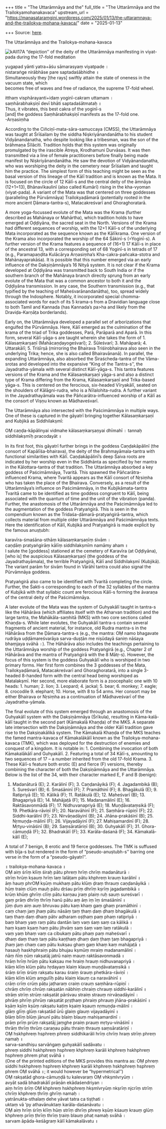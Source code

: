 +++
title = "The Uttarāmnāya and the"
full_title = "The Uttarāmnāya and the Trailokyamohanakavaca"
upstream_url = "https://manasataramgini.wordpress.com/2025/01/13/the-uttaramnaya-and-the-trailokya-mohana-kavaca/"
date = "2025-01-13"

+++
Source: [here](https://manasataramgini.wordpress.com/2025/01/13/the-uttaramnaya-and-the-trailokya-mohana-kavaca/).

The Uttarāmnāya and the Trailokya-mohana-kavaca

![kAlI17](https://manasataramgini.wordpress.com/wp-content/uploads/2025/01/kali17.jpg)A “depiction’’ of the deity of the Uttarāmnāya manifesting in viyat-pada during the 17-fold meditation

yugapad yānti yatra+āśu sāmarasyaṃ viyatpade ।  
nistaraṅge nirābhāse pare saptadaśābhidhe ॥  
Simultaneously they \[the rays\] swiftly attain the state of oneness in the vacuum state, which  
becomes free of waves and free of radiance, the supreme 17-fold wheel.

itthaṃ visphārayanti+idaṃ yoginī-cakram uttamam ।  
saṃhārabhakṣiṇī devī bhāti saptadaśātmataḥ ॥  
Thus, it vibrates, this best cakra of the yoginī-s  
\[and\] the goddess Saṃhārabhakṣiṇī manifests as the 17-fold one.  
-Arṇasiṃha

According to the Ciñciṇī-mata-sāra-samuccaya (CMSS), the Uttarāmnāya was taught at Śrīśailam by the siddha Niṣkriyānandanātha to his student Vidyānandanatha, who despite looking like a tribesman, was the son of the brāhmaṇa Śīlāciti. Tradition holds that this system was originally promulgated by the irascible Ātreya, Krodhamuni Durvāsas. It was then transmitted via a line of female practitioners before finally being made manifest by Niṣkriyānandanātha. He saw the devotion of Vidyānandanatha, who was worshiping the deity in the cemetery near Śrīśailam and taught him the practice. The simplest form of this teaching might be seen as the basal version of this lineage of the Kālī tradition and is known as the Mata. It is focused on the circle of 12 Kālī-s and the central deity of the āmnāya (12+1=13), Bhānavīkaulinī (also called Kumārī) rising in the kha-vyoman (viyat-pada). A variant of the Mata was that centered on three goddesses (paralleling the Pūrvāmnāya) Trailokyaḍāmarā (potentially rooted in the more ancient Ḍāmara-tantra-s), Matacakreśvarī and Ghoraghoratarā.

A more yoga-focussed evolute of the Mata was the Krama (further described as Mahānaya or Mahārtha), which tradition holds to have emerged at Oḍḍiyāna, the sacred seat in the North. Versions of the Krama had different sequences of worship, with the 12+1 Kālī-s of the underlying Mata incorporated as the sequence known as the Kālīkrama. One version of the Krama also incorporated the worship of the 64 Śākinī-s (=Yoginī-s). A further version of the Krama features a sequence of (16+1) 17 Kālī-s in place of the ancestral 13, with a corresponding set of 68 Yoginī-s in tetrads of 17 (e.g., Paramapaṇḍita Kulācārya Arṇasiṃha’s Kha-cakra-pañcaka-stotra and Mahānayaprakāśa). It is possible that this number emerged via an early influence of the Dakṣiṇāmnāya’s 16 Nityā system. It is not clear if the Krama developed at Oḍḍiyāna was transmitted back to South India or if the southern branch of the Mahānaya branch directly sprung from an early evolute of the Mata that was a common ancestor to both it and the Oḍḍiyāna transmission. In any case, the Southern transmission (e.g., that typified by the teaching of Maheśvarānandanātha), too, spread widely through the Indosphere. Notably, it incorporated special chomma-associated words for each of its 5 krama-s from a Dravidian language close to both Tamil and Kannada (has Kannada’s pa\>ha and likely from the Draviḍa-Karṇāṭa borderlands).

Early on, the Uttarāmnāya developed a parallel set of arborizations that engulfed the Pūrvāmnāya. Here, Kālī emerged as the culmination of the krama of the triad of Trika goddesses, Parā, Parāparā and Aparā. In this form, several Kālī-yāga-s are taught wherein she takes the form of 1. Kālasaṃkarṣaṇī (Mahācaṇḍayogeśvarī); 2. Śūleśvarī; 3. Mahāparā; 4. Uttarakālī; 5. Triśīrṣā (mirroring the Bhairava Triśirobhairava also seen in the underlying Trika; hence, she is also called Bhairavānanā). In parallel, the expanding Uttarāmnāya, also absorbed the Śiraścheda-tantra of the Vāma-srotas and developed into the expansive “King of the Tantra-s’’, the Jayadratha-yāmala with several distinct Kālī-yāga-s. This tantra features versions of the Krama and the Kālasaṃkarṣaṇī yāga-s and also a distinct type of Krama differing from the Krama, Kālasaṃkarṣaṇī and Trika-based yāga-s. This is centered on the ferocious, six-headed Vīryakālī, seated on the shoulders of Kālāgni-rudra, who is a Nīlalohita-rudra. A further variant in the Jayadrathayāmala was the Pāñcarātra-influenced worship of a Kālī as the consort of Viṣṇu known as Mādhaveśvarī.

The Uttarāmnāya also intersected with the Paścimāmnāya in multiple ways. One of these is captured in the gāyatrī bringing together Kālasaṃkarṣaṇī and Kubjikā as Siddhilakṣmī:

OṂ caṇḍa-kāpālinyai vidmahe kālasaṃkarṣaṇyai dhīmahī । tannaḥ siddhilakṣmīḥ pracodayāt ॥

In its first foot, this gāyatrī further brings in the goddess Caṇḍakāpālinī (the consort of Kapālīśa-bhairava), the deity of the Brahmayāmala-tantra with functional similarities with Kālī. Caṇḍakāpālinī’s deep Śaiva roots are indicated by her worship even in the Siddhānta as specified by her mantra in the Kālottara-tantra of that tradition. The Uttarāmnāya absorbed a key goddess of Paścimāmnāya, Tvaritā. This spawned the Pāñcarātra-influenced Krama, where Tvaritā appears as the Kālī consort of Nṛsiṃha who has taken the place of the Bhairava. Conversely, as a result of the Uttarāmnāya’s influence on Paścimāmnāya, in the Kubjikāmata-tantra Tvaritā came to be identified as time goddess congruent to Kālī, being associated with the quantum of time and the unit of the vibration (panda). Further, the anastomosis of the Uttarāmnāya and the Paścimāmnāya led to the augmentation of the goddess Pratyaṅgirā. This is seen in the compendium known as the Tridaśa-ḍāmarā-pratyaṅgirā-tantra, which collects material from multiple older Uttarāmnāya and Paścimāmnāya texts. Here the identification of Kālī, Kubjikā and Pratyaṅgirā is made explicit by the famous anuṣṭubh:

karavīra-śmaśāna-sthāṃ kālasaṃkarṣaṇīṃ śivām ।  
caṇḍāṃ pratyaṅgirāṃ kālīṃ siddhilakṣmīm namāmy aham ॥  
I salute the \[goddess\] stationed at the cemetery of Karavīra (at Oḍḍiyāna), \[who is\] the auspicious Kālasaṃkarṣaṇī (the goddess of the Jayadrathayāmala), the terrible Pratyaṅgirā, Kālī and Siddhilakṣmī (Kubjikā). The variant parām for śivām found in Vārāhī tantra could also signal the Pūrvāmnāya goddess.

Pratyaṅgirā also came to be identified with Tvaritā completing the circle. Further, the Śakti-s corresponding to each of the 32 syllables of the mantra of Kubjikā with that syllabic count are ferocious Kālī-s forming the āvaraṇa of the central deity of the Paścimāmnāya.

A later evolute of the Mata was the system of Guhyakālī taught in tantra-s like the Hāhārāva (which affiliates itself with the Atharvan tradition) and the large tantra, the Mahākāla-saṃhitā (MKS) with two core sections called Khaṇḍa-s. While later evolutes, the Guhyakālī tantra-s contain several fragments of ancient material, for instance, old Rudra mantra-s in the Hāhārāva from the Ḍāmara-tantra-s (e.g., the mantra: OṂ namo bhagavate rudrāya uḍḍāmareśvarāya sarva-duṣṭān me niṣūdayā śaniṃ nāśaya bhaṃjaya svāhā ।). The Hāhārāva also includes the teachings pertaining to the Uttarāmnāya worship of the goddess Pratyaṅgirā (e.g., Chapter 2 of Hāhārāva and the mantra of Pratyaṅgirā with the 8 Mātṛ-s). However, the focus of this system is the goddess Guhyakālī who is worshiped in two primary forms. Her first form combines the 3 goddesses of the Mata, Trailokyaḍāmarā, Matacakreśvarī and Ghoraghoratarā, into a single 3-headed 8-handed form with the central head being worshiped as Matalakṣmī. Her second, more elaborate form is a zoocephalic one with 10 heads: 1. human; 2. lion; 3. Leopard; 4. jackal; 5. bear; 6. monkey; 7. eagle; 8. crocodile 9. elephant; 10. Horse, with 8 to 54 arms. Her consort may be either Bhairava or Nṛsiṃha as a continuation of Mādhaveśvarī of the Jayadratha-yāmala.

The final evolute of this system emerged through an anastomosis of the Guhyakālī system with the Dakṣiṇāmnāya (Śrīkula), resulting in Kāma-kalā-kālī taught in the second part (Kāmakalā Khaṇḍa) of the MKS. A separate late intersection with the Dakṣiṇāmnāya and the older Kālī tradition gave rise to the Dakṣiṇakālikā system. The Kāmakalā Khaṇḍa of the MKS teaches the famed mantra-kavaca of Kāmakalākālī known as the Trailokya-mohana-kavaca (TMK), which was deployed for the destruction of enemies and conquest of a kingdom. It is notable in: 1. Combining the invocation of both Kāmakalākālī and Guhyakālī. 2. Featuring a total of 34 Kālī-s, amounting to two sequences of 17 – a number inherited from the old 17-fold Krama. 3. These Kālī-s feature both erotic (E) and fierce (F) versions, thereby combining the character of both the Dakṣiṇāmnāya and the Uttarāmnāya. Below is the list of the 34, with their character marked E, F and B (benign):  
1. Madanāturā (E); 2. Karālinī (F); 3. Caṇḍanāyikā (F); 4. Jagadambikā (B); 5. Sureśvarī (B); 6. Śmaśāninī (F); 7. Pramāthinī (F); 8. Bhagākulā (E); 9. Ratipriyā (E); 10. Kālikā (F); 11. Ratākulā (E); 12. Maheśvarī (B); 13. Bhagapriyā (E); 14. Mahājaṭā (F); 15. Madanamālinī (E); 16. Raktāsavonmādā (F); 17. Nidhuvanapriyā (E); 18. Muṇḍāvataṃsikā (F); 19. Phetkāra-rāviṇī (F); 20. Naravāhinī (F); 21. Saṃhāra-rūpiṇī (F); 22. Siddhi-karālinī (F); 23. Nirvāṇadāyinī (B); 24. Jñāna-prakāśinī (B); 25. Nṛmuṇḍa-mālinī (F); 26. Vijayadāyinī (F); 27. Mahiṣamardinī (F); 28. Mṛtyu-vināśinī (B); 29. Saṃsāratāriṇī (B); 30. Guhyakālī (F); 31. Ghora-cāmuṇḍā (F); 32. Bhadrakālī (F); 33. Karāla-daśanā (F); 34. Kāmakalā-kālī (E);

A total of 7 benign, 8 erotic and 19 fierce goddesses. The TMK is suffused with bīja-s but rendered in the form of “pseudo-anuṣtubh-s’’ barring one verse in the form of a “pseudo-gāyatrī’’.

॥ trailokya-mohana-kavaca ॥  
OṂ aiṃ śrīṃ klīṃ śiraḥ pātu phreṃ hrīṃ chrīṃ madanāturā ।  
strīṃ hrūṃ kṣauṃ hrīṃ laṃ lalāṭam pātu khphreṃ krauṃ karālinī ॥  
āṃ hauṃ phrOṂ kṣūṃ mukhaṃ pātu klūṃ ḍraṃ thrauṃ caṇḍanāyikā ।  
hūṃ traiṃ clūṃ mauḥ pātu dṛśau prīṃ dhrīṃ kṣrīṃ jagadambikā ॥  
krūṃ khūṃ ghrīṃ clīṃ pātu karṇau jraṃ plaiṃ ruḥ sauṃ sureśvarī ।  
gaṃ prāṃ dhrīṃ thrīṃ hanū pātu aṃ āṃ iṃ īṃ śmaśāninī ॥  
jūṃ ḍuṃ aiṃ auṃ bhruvau pātu kaṃ khaṃ gaṃ ghaṃ pramāthinī ।  
caṃ chaṃ jaṃ jhaṃ pātu nāsāṃ ṭaṃ ṭhaṃ ḍaṃ ḍhaṃ bhagākulā ॥  
taṃ thaṃ daṃ dhaṃ pātv adharam oṣṭhaṃ paṃ phaṃ ratipriyā ।  
baṃ bhaṃ yaṃ raṃ pātu dantān laṃ vaṃ śaṃ saṃ ca kālikā ॥  
haṃ kṣaṃ kṣaṃ haṃ pātu jihvāṃ saṃ śaṃ vaṃ laṃ ratākulā ।  
vaṃ yaṃ bhaṃ vaṃ ca cibukaṃ pātu phaṃ paṃ maheśvarī ॥  
dhaṃ daṃ thaṃ taṃ pātu kaṇṭhaṃ ḍhaṃ ḍaṃ ṭhaṃ ṭaṃ bhagapriyā ।  
jhaṃ jaṃ chaṃ caṃ pātu kukṣau ghaṃ gaṃ khaṃ kaṃ mahājaṭā ॥  
hasauḥ haskhphraiṃ pātu bhujau kṣmūṃ mraiṃ madanamālinī ।  
ṅāṃ ñīṃ ṇūṃ rakṣatāj jatrū naiṃ mauṃ raktāsavonmadā ॥  
hrāṃ hrīṃ hrūṃ pātu kakṣau me hraiṃ hrauṃ nidhuvanapriyā ।  
klāṃ klīṃ klūṃ pātu hṛdayaṃ klaiṃ klauṃ muṇḍāvataṃsikā ॥  
śrāṃ śrīṃ śrūṃ rakṣatu karau śraiṃ śrauṃ phetkāra-rāviṇī ।  
klāṃ klīṃ klūṃ aṃgulīḥ pātu klaiṃ klauṃ ca naravāhinī ॥  
crāṃ crīṃ crūṃ pāṭu jaṭharaṃ craiṃ crauṃ saṃhāra-rūpiṇī ।  
chrāṃ chrīṃ chrūṃ rakṣatān nābhiṃ chraiṃ chrauṃ siddhi-karālinī ॥  
strāṃ strīṃ strūṃ rakṣatāt pārśvau straiṃ strauṃ nirvāṇadāyinī ।  
phrāṃ phrīṃ phrūṃ rakṣatāt pṛṣṭhaṃ phraiṃ phrauṃ jñāna-prakāśinī ॥  
kṣāṃ kṣīṃ kṣūṃ rakṣatu kaṭiṃ kṣaiṃ kṣauṃ nṛmuṇḍa-mālinī ।  
glāṃ glīṃ glūṃ rakṣatād ūrū glaiṃ glauṃ vijayadāyinī ॥  
blāṃ blīṃ blūṃ jānunī pātu blaiṃ blauṃ mahiṣamardinī ।  
prāṃ prīṃ prūṃ rakṣatāj jaṃghe praiṃ prauṃ mṛtyu-vināśinī ॥  
thrāṃ thrīṃ thrūṃ caraṇau pātu thraiṃ thrauṃ saṃsāratāriṇī ।  
OṂ hskhphreṃ hsphreṃ phreṃ siddhikarāli hrīṃ chrīṃ hraṃ strīṃ phreṃ namaḥ ॥  
sarva-sandhiṣu sarvāṅgaṃ guhyakālī sadāvatu ।  
phreṃ siddhi hskhphreṃ hsphreṃ khphreṃ karāli khphreṃ hskhphreṃ hsphreṃ phrem phaṭ svāhā ॥  
(One of the printed editions of the MKS provides this mantra as: OṂ phreṃ siddhi hskhphreṃ hsphreṃ khphreṃ karāli khphreṃ hskhphreṃ hsphreṃ phrem OṂ svāhā ॥; it would however be “hypermetrical’’)  
OṂ rakṣatād ghora-cāmuṇḍā tu kalevaraṃ OṂ vhkṣmlvryūṃ ।  
avyāt sadā bhadrakālī prāṇān ekādaśendriyan ।  
aiṃ hrīṃ śrīṃ OṂ khphreṃ hskhphreṃ hkṣmlvryūṃ nkṣrīṃ njcrīṃ strīṃ chrīṃ khphreṃ ṭhrīṃ ghrīṃ namaḥ ।  
yatrānukta-sthalaṃ dehe yāvat tatra ca tiṣṭhati ।  
uktaṃ vā ‘py athavānuktaṃ karāla-daśanāvatu ।  
OṂ aiṃ hrīṃ śrīṃ klīṃ hūṃ strīṃ dhrīṃ phreṃ kṣūṃ kśauṃ krauṃ glūṃ khphreṃ prīṃ ṭhrīṃ thrīṃ ṭraiṃ blauṃ phaṭ namaḥ svāhā ।  
sarvam āpāda-keśāgraṃ kālī kāmakalāvatu ॥
